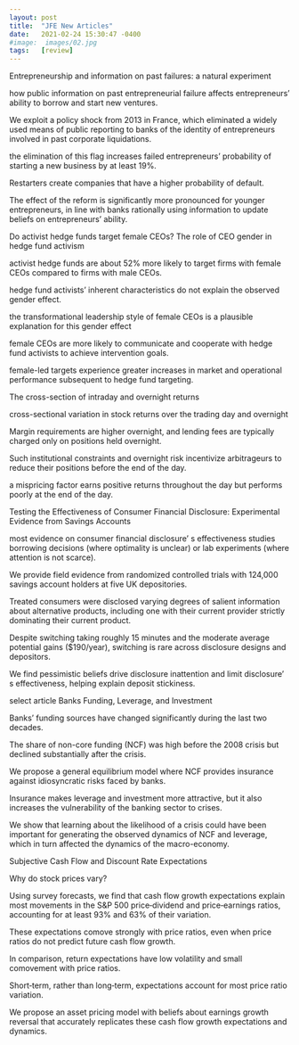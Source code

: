 ```yaml
---
layout: post
title:  "JFE New Articles"
date:   2021-02-24 15:30:47 -0400
#image:  images/02.jpg
tags:   [review]
---
```


Entrepreneurship and information on past failures: a natural experiment

how public information on past entrepreneurial failure affects entrepreneurs’ ability to borrow and start new ventures. 

We exploit a policy shock from 2013 in France, which eliminated a widely used means of public reporting to banks of the identity of entrepreneurs involved in past corporate liquidations. 

the elimination of this flag increases failed entrepreneurs’ probability of starting a new business by at least 19%. 

Restarters create companies that have a higher probability of default. 

The effect of the reform is significantly more pronounced for younger entrepreneurs, in line with banks rationally using information to update beliefs on entrepreneurs’ ability.



Do activist hedge funds target female CEOs? The role of CEO gender in hedge fund activism

activist hedge funds are about 52% more likely to target firms with female CEOs compared to firms with male CEOs. 

hedge fund activists’ inherent characteristics do not explain the observed gender effect. 

the transformational leadership style of female CEOs is a plausible explanation for this gender effect

female CEOs are more likely to communicate and cooperate with hedge fund activists to achieve intervention goals. 

female-led targets experience greater increases in market and operational performance subsequent to hedge fund targeting.



The cross-section of intraday and overnight returns

cross-sectional variation in stock returns over the trading day and overnight 

Margin requirements are higher overnight, and lending fees are typically charged only on positions held overnight.

Such institutional constraints and overnight risk incentivize arbitrageurs to reduce their positions before the end of the day. 

a mispricing factor earns positive returns throughout the day but performs poorly at the end of the day. 




Testing the Effectiveness of Consumer Financial Disclosure: Experimental Evidence from Savings Accounts


most evidence on consumer financial disclosure’ s effectiveness studies borrowing decisions (where optimality is unclear) or lab experiments (where attention is not scarce). 

We provide field evidence from randomized controlled trials with 124,000 savings account holders at five UK depositories. 

Treated consumers were disclosed varying degrees of salient information about alternative products, including one with their current provider strictly dominating their current product. 

Despite switching taking roughly 15 minutes and the moderate average potential gains ($190/year), switching is rare across disclosure designs and depositors. 

We find pessimistic beliefs drive disclosure inattention and limit disclosure’ s effectiveness, helping explain deposit stickiness.



select article Banks Funding, Leverage, and Investment


Banks’ funding sources have changed significantly during the last two decades. 

The share of non-core funding (NCF) was high before the 2008 crisis but declined substantially after the crisis. 

We propose a general equilibrium model where NCF provides insurance against idiosyncratic risks faced by banks. 

Insurance makes leverage and investment more attractive, but it also increases the vulnerability of the banking sector to crises. 

We show that learning about the likelihood of a crisis could have been important for generating the observed dynamics of NCF and leverage, which in turn affected the dynamics of the macro-economy.



Subjective Cash Flow and Discount Rate Expectations

Why do stock prices vary? 

Using survey forecasts, we find that cash flow growth expectations explain most movements in the S&P 500 price‐dividend and price‐earnings ratios, accounting for at least 93% and 63% of their variation. 

These expectations comove strongly with price ratios, even when price ratios do not predict future cash flow growth. 

In comparison, return expectations have low volatility and small comovement with price ratios. 

Short‐term, rather than long‐term, expectations account for most price ratio variation. 

We propose an asset pricing model with beliefs about earnings growth reversal that accurately replicates these cash flow growth expectations and dynamics.

